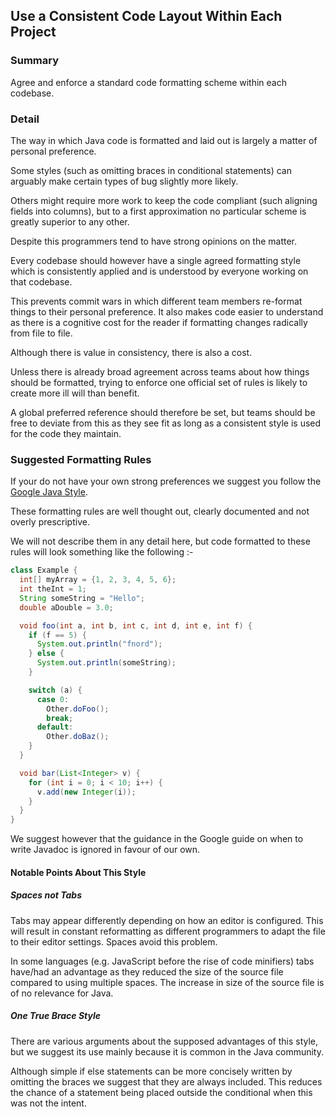## Use a Consistent Code Layout Within Each Project

### Summary

Agree and enforce a standard code formatting scheme within each codebase.

### Detail 

The way in which Java code is formatted and laid out is largely a matter of personal preference.

Some styles (such as omitting braces in conditional statements) can arguably make certain types of bug slightly more likely. 

Others might require more work to keep the code compliant (such aligning fields into columns), but to a first approximation no particular scheme is greatly superior to any other. 

Despite this programmers tend to have strong opinions on the matter.

Every codebase should however have a single agreed formatting style which is consistently applied and is understood by everyone working on that codebase. 

This prevents commit wars in which different team members re-format things to their personal preference. It also  makes code easier to understand as there is a cognitive cost for the reader if formatting changes radically from file to file.

Although there is value in consistency, there is also a cost. 

Unless there is already broad agreement across teams about how things should be formatted, trying to enforce one official set of rules is likely to create more ill will than benefit.

A global preferred reference should therefore be set, but teams should be free to deviate from this as they see fit as long as a consistent style is used for the code they maintain.

### Suggested Formatting Rules

If your do not have your own strong preferences we suggest you follow the [Google Java Style](https://google.github.io/styleguide/javaguide.html).

These formatting rules are well thought out, clearly documented and not overly prescriptive.

We will not describe them in any detail here, but code formatted to these rules will look something like the following :-

```java
class Example {
  int[] myArray = {1, 2, 3, 4, 5, 6};
  int theInt = 1;
  String someString = "Hello";
  double aDouble = 3.0;

  void foo(int a, int b, int c, int d, int e, int f) {
    if (f == 5) {
      System.out.println("fnord");
    } else {
      System.out.println(someString);
    }

    switch (a) {
      case 0:
        Other.doFoo();
        break;
      default:
        Other.doBaz();
    }
  }

  void bar(List<Integer> v) {
    for (int i = 0; i < 10; i++) {
      v.add(new Integer(i));
    }
  }
}
```

We suggest however that the guidance in the Google guide on when to write Javadoc is ignored in favour of our own.

#### Notable Points About This Style

##### Spaces not Tabs

Tabs may appear differently depending on how an editor is configured. This will result in constant reformatting as different programmers to adapt the file to their editor settings. Spaces avoid this problem.

In some languages (e.g. JavaScript before the rise of code minifiers) tabs have/had an advantage as they reduced the size of the source file compared to using multiple spaces. The increase in size of the source file is of no relevance for Java.

##### One True Brace Style

There are various arguments about the supposed advantages of this style, but we suggest its use mainly because it is common in the Java community.

Although simple if else statements can be more concisely written by omitting the braces we suggest that they are always included. This reduces the chance of a statement being placed outside the conditional when this was not the intent.

